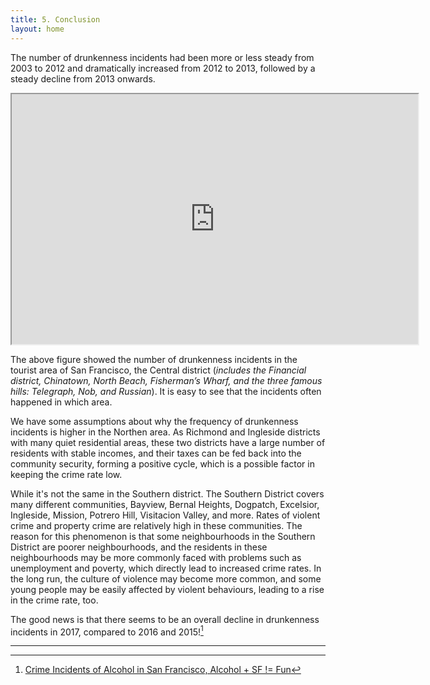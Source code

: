```yaml
---
title: 5. Conclusion
layout: home
---
```


The number of drunkenness incidents had been more or less steady from 2003 to 2012 and dramatically increased from 2012 to 2013, followed by a steady decline from 2013 onwards. 

<iframe src="https://raw.githack.com/fenfen22/fenfen22.github.io/main/sf_crime_map.html" width="650" height="400"></iframe>

The above figure showed the number of drunkenness incidents in the tourist area of San Francisco, the Central district (*includes the Financial district, Chinatown, North Beach, Fisherman’s Wharf, and the three famous hills: Telegraph, Nob, and Russian*). It is easy to see that the incidents often happened in which area.

We have some assumptions about why the frequency of drunkenness incidents is higher in the Northen area. As Richmond and Ingleside districts with many quiet residential areas, these two districts have a large number of residents with stable incomes, and their taxes can be fed back into the community security, forming a positive cycle, which is a possible factor in keeping the crime rate low. 

While it's not the same in the Southern district. The Southern District covers many different communities, Bayview, Bernal Heights, Dogpatch, Excelsior, Ingleside, Mission, Potrero Hill, Visitacion Valley, and more. Rates of violent crime and property crime are relatively high in these communities. The reason for this phenomenon is that some neighbourhoods in the Southern District are poorer neighbourhoods, and the residents in these neighbourhoods may be more commonly faced with problems such as unemployment and poverty, which directly lead to increased crime rates. In the long run, the culture of violence may become more common, and some young people may be easily affected by violent behaviours, leading to a rise in the crime rate, too.

The good news is that there seems to be an overall decline in drunkenness incidents in 2017, compared to 2016 and 2015![^1]

----
[^1]: [Crime Incidents of Alcohol in San Francisco, Alcohol + SF != Fun](https://medium.com/plata/crime-incidents-of-alcohol-in-san-francisco-27dbd10975bf)